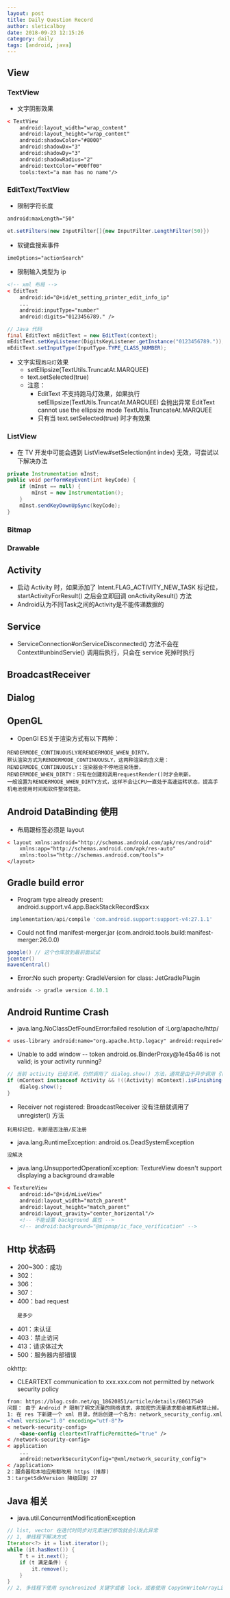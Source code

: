 ```yaml
---
layout: post
title: Daily Question Record
author: sleticalboy
date: 2018-09-23 12:15:26
category: daily
tags: [android, java]
---
```


## View
### TextView
- 文字阴影效果
```xml
< TextView
    android:layout_width="wrap_content"
    android:layout_height="wrap_content"
    android:shadowColor="#8000"
    android:shadowDx="3"
    android:shadowDy="3"
    android:shadowRadius="2"
    android:textColor="#00ff00"
    tools:text="a man has no name"/>
```

### EditText/TextView
- 限制字符长度
```xml
android:maxLength="50"
```
```java
et.setFilters(new InputFilter[]{new InputFilter.LengthFilter(50)})
```
- 软键盘搜索事件
```xml
imeOptions="actionSearch"
```
- 限制输入类型为 ip
```xml
<!-- xml 布局 -->
< EditText
    android:id="@+id/et_setting_printer_edit_info_ip"
    ...
    android:inputType="number"
    android:digits="0123456789." />
```
```java
// Java 代码
final EditText mEditText = new EditText(context);
mEditText.setKeyListener(DigitsKeyListener.getInstance("0123456789."));
mEditText.setInputType(InputType.TYPE_CLASS_NUMBER);
```
- 文字实现`跑马灯`效果
    - setEllipsize(TextUtils.TruncatAt.MARQUEE)
    - text.setSelected(true)
    - 注意：
        - EditText 不支持跑马灯效果，如果执行 setEllipsize(TextUtils.TruncatAt.MARQUEE) 会抛出异常 EditText cannot use the ellipsize mode TextUtils.TruncateAt.MARQUEE
        - 只有当 text.setSelected(true) 时才有效果

### ListView
- 在 TV 开发中可能会遇到 ListView#setSelection(int index) 无效，可尝试以下解决办法
```java
private Instrumentation mInst;
public void performKeyEvent(int keyCode) {
    if (mInst == null) {
        mInst = new Instrumentation();
    }
    mInst.sendKeyDownUpSync(keyCode);
}
```


### Bitmap

### Drawable

## Activity
- 启动 Activity 时，如果添加了 Intent.FLAG_ACTIVITY_NEW_TASK 标记位，startActivityForResult() 之后会立即回调 onActivityResult() 方法
- Android认为不同Task之间的Activity是不能传递数据的

## Service
- ServiceConnection#onServiceDisconnected() 方法不会在 Context#unbindServie() 调用后执行，只会在 service 死掉时执行

## BroadcastReceiver

## Dialog

## OpenGL
- OpenGl ES关于渲染方式有以下两种：
```
RENDERMODE_CONTINUOUSLY和RENDERMODE_WHEN_DIRTY。
默认渲染方式为RENDERMODE_CONTINUOUSLY，这两种渲染的含义是：
RENDERMODE_CONTINUOUSLY：渲染器会不停地渲染场景，
RENDERMODE_WHEN_DIRTY：只有在创建和调用requestRender()时才会刷新。
一般设置为RENDERMODE_WHEN_DIRTY方式，这样不会让CPU一直处于高速运转状态，提高手机电池使用时间和软件整体性能。
```

## Android DataBinding 使用
- 布局跟标签必须是 layout 
```xml
< layout xmlns:android="http://schemas.android.com/apk/res/android"
    xmlns:app="http://schemas.android.com/apk/res-auto"
    xmlns:tools="http://schemas.android.com/tools">
</layout>
```

## Gradle build error
- Program type already present: android.support.v4.app.BackStackRecord$xxx
```groovy
 implementation/api/compile 'com.android.support:support-v4:27.1.1'
```
- Could not find manifest-merger.jar (com.android.tools.build:manifest-merger:26.0.0)
```groovy
google() // 这个仓库放到最前面试试
jcenter()
mavenCentral()
```
- Error:No such property: GradleVersion for class: JetGradlePlugin
```groovy
androidx -> gradle version 4.10.1
```


## Android Runtime Crash
- java.lang.NoClassDefFoundError:failed resolution of :Lorg/apache/http/
```xml
< uses-library android:name="org.apache.http.legacy" android:required="false" />
```
- Unable to add window -- token android.os.BinderProxy@1e45a46 is not valid; is your activity running?
```java
// 当前 activity 已经关闭，仍然调用了 dialog.show() 方法，通常是由于异步调用 引起的，
if (mContext instanceof Activity && !((Activity) mContext).isFinishing()) {
    dialog.show();
}
```
- Receiver not registered: BroadcastReceiver 没有注册就调用了 unregister() 方法
```log
利用标记位，判断是否注册/反注册
```
- java.lang.RuntimeException: android.os.DeadSystemException
```java
没解决
```
- java.lang.UnsupportedOperationException: TextureView doesn't support displaying a background drawable
```xml
< TextureView
    android:id="@+id/mLiveView"
    android:layout_width="match_parent"
    android:layout_height="match_parent"
    android:layout_gravity="center_horizontal"/>
    <!-- 不能设置 background 属性 -->
    <!-- android:background="@mipmap/ic_face_verification" -->
```



## Http 状态码
- 200~300：成功
- 302：
- 306：
- 307：
- 400：bad request 
  ```log
  是多少
  ```
- 401：未认证
- 403：禁止访问
- 413：请求体过大
- 500：服务器内部错误

okhttp:
- CLEARTEXT communication to xxx.xxx.com not permitted by network security policy
```xml
from: https://blog.csdn.net/qq_18620851/article/details/80617549
问题： 由于 Android P 限制了明文流量的网络请求，非加密的流量请求都会被系统禁止掉。
1: 在 res 下新建一个 xml 目录，然后创建一个名为: network_security_config.xml 文件 ，该文件内容如下：
<?xml version="1.0" encoding="utf-8"?>
< network-security-config>
    <base-config cleartextTrafficPermitted="true" />
< /network-security-config>
< application
    ...
    android:networkSecurityConfig="@xml/network_security_config">
< /application>
2：服务器和本地应用都改用 https (推荐)
3：targetSdkVersion 降级回到 27
```

## Java 相关
- java.util.ConcurrentModificationException
```java
// list, vector 在迭代时同步对元素进行修改就会引发此异常
// 1, 单线程下解决方式
Iterator<?> it = list.iterator();
while (it.hasNext()) {
    T t = it.next();
    if (t 满足条件) {
        it.remove();
    }
}
// 2, 多线程下使用 synchronized 关键字或者 lock，或者使用 CopyOnWriteArrayList
```



